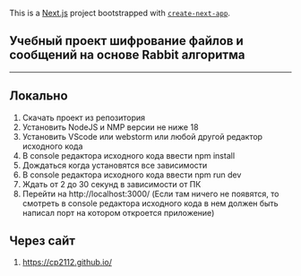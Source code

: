 This is a [Next.js](https://nextjs.org/) project bootstrapped with [`create-next-app`](https://github.com/vercel/next.js/tree/canary/packages/create-next-app).


## Учебный проект шифрование файлов и сообщений на основе Rabbit алгоритма
___________________________________________________________
## Локально
1) Скачать проект из репозитория 
2) Установить NodeJS и NMP версии не ниже 18 
3) Установить VScode или webstorm или любой другой редактор исходного кода
4) В console редактора исходного кода ввести npm install 
5) Дождаться когда установятся все зависимости
6) В console редактора исходного кода ввести npm run dev 
7) Ждать от 2 до 30 секунд в зависимости от ПК
8) Перейти на http://localhost:3000/ (Если там ничего не появятся, то смотреть в  console редактора исходного кода в нем должен быть написал порт на котором откроется приложение)

## Через сайт 
1) https://cp2112.github.io/
